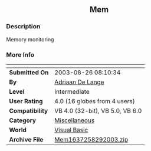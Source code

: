 ﻿<div align="center">

## Mem


</div>

### Description

Memory monitoring
 
### More Info
 


<span>             |<span>
---                |---
**Submitted On**   |2003-08-26 08:10:34
**By**             |[Adriaan De Lange](https://github.com/Planet-Source-Code/PSCIndex/blob/master/ByAuthor/adriaan-de-lange.md)
**Level**          |Intermediate
**User Rating**    |4.0 (16 globes from 4 users)
**Compatibility**  |VB 4\.0 \(32\-bit\), VB 5\.0, VB 6\.0
**Category**       |[Miscellaneous](https://github.com/Planet-Source-Code/PSCIndex/blob/master/ByCategory/miscellaneous__1-1.md)
**World**          |[Visual Basic](https://github.com/Planet-Source-Code/PSCIndex/blob/master/ByWorld/visual-basic.md)
**Archive File**   |[Mem1637258292003\.zip](https://github.com/Planet-Source-Code/adriaan-de-lange-mem__1-48074/archive/master.zip)








